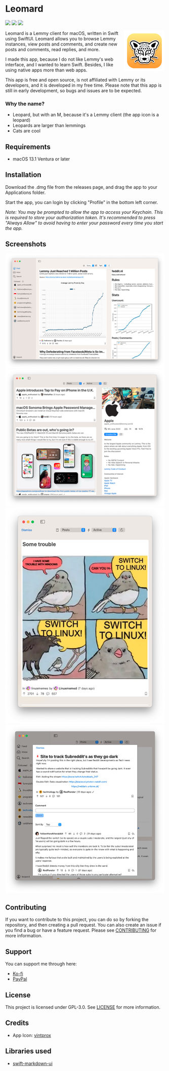 #  Leomard

[![](https://img.shields.io/github/downloads/Athlon007/Leomard/total?style=for-the-badge)](https://github.com/Athlon007/Leomard/releases)
[![](https://img.shields.io/github/v/release/Athlon007/Leomard?include_prereleases&label=Latest&style=for-the-badge)](https://github.com/Athlon007/Leomard/releases)
[![](https://img.shields.io/github/license/Athlon007/Leomard?style=for-the-badge)](LICENSE.md)


<img align="right" src="Assets/Icon/macOS/128.png" alt="icon" width="128" />

Leomard is a Lemmy client for macOS, written in Swift using SwiftUI. Leomard allows you to browse Lemmy instances, view posts and comments, and create new posts and comments, read replies, and more.

I made this app, because I do not like Lemmy's web interface, and I wanted to learn Swift. Besides, I like using native apps more than web apps.

This app is free and open source, is not affiliated with Lemmy or its developers, and it is developed in my free time. Please note that this app is still in early development, so bugs and issues are to be expected.

### Why the name?

- Leopard, but with an M, because it's a Lemmy client (the app icon is a leopard)
- Leopards are larger than lemmings
- Cats are cool

## Requirements

- macOS 13.1 Ventura or later

## Installation

Download the .dmg file from the releases page, and drag the app to your Applications folder.

Start the app, you can login by clicking "Profile" in the bottom left corner.

*Note: You may be prompted to allow the app to access your Keychain. This is required to store your authorization token. It's recommended to press "Always Allow" to avoid having to enter your password every time you start the app.*

## Screenshots

![Screenshot 1](Assets/Screenshots/1.png)
![Screenshot 2](Assets/Screenshots/2.png)
![Screenshot 3](Assets/Screenshots/3.png)
![Screenshot 4](Assets/Screenshots/4.png)

## Contributing

If you want to contribute to this project, you can do so by forking the repository, and then creating a pull request. You can also create an issue if you find a bug or have a feature request. Please see [CONTRIBUTING](CONTRIBUTING.md) for more information.

## Support

You can support me through here:

- [Ko-fi](https://ko-fi.com/athlon)
- [PayPal](https://www.paypal.com/donate/?hosted_button_id=8VASR9RLLS76Y)

## License

This project is licensed under GPL-3.0. See [LICENSE](LICENSE.md) for more information.

## Credits

- App Icon: [vintprox](https://github.com/vintprox)

## Libraries used

- [swift-markdown-ui](https://github.com/gonzalezreal/swift-markdown-ui)
